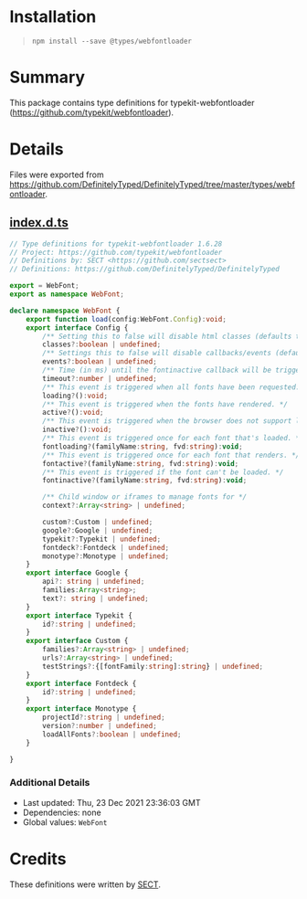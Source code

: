 # Installation
> `npm install --save @types/webfontloader`

# Summary
This package contains type definitions for typekit-webfontloader (https://github.com/typekit/webfontloader).

# Details
Files were exported from https://github.com/DefinitelyTyped/DefinitelyTyped/tree/master/types/webfontloader.
## [index.d.ts](https://github.com/DefinitelyTyped/DefinitelyTyped/tree/master/types/webfontloader/index.d.ts)
````ts
// Type definitions for typekit-webfontloader 1.6.28
// Project: https://github.com/typekit/webfontloader
// Definitions by: SECT <https://github.com/sectsect>
// Definitions: https://github.com/DefinitelyTyped/DefinitelyTyped

export = WebFont;
export as namespace WebFont;

declare namespace WebFont {
    export function load(config:WebFont.Config):void;
    export interface Config {
        /** Setting this to false will disable html classes (defaults to true) */
        classes?:boolean | undefined;
        /** Settings this to false will disable callbacks/events (defaults to true) */
        events?:boolean | undefined;
        /** Time (in ms) until the fontinactive callback will be triggered (defaults to 5000) */
        timeout?:number | undefined;
        /** This event is triggered when all fonts have been requested. */
        loading?():void;
        /** This event is triggered when the fonts have rendered. */
        active?():void;
        /** This event is triggered when the browser does not support linked fonts or if none of the fonts could be loaded. */
        inactive?():void;
        /** This event is triggered once for each font that's loaded. */
        fontloading?(familyName:string, fvd:string):void;
        /** This event is triggered once for each font that renders. */
        fontactive?(familyName:string, fvd:string):void;
        /** This event is triggered if the font can't be loaded. */
        fontinactive?(familyName:string, fvd:string):void;

        /** Child window or iframes to manage fonts for */
        context?:Array<string> | undefined;

        custom?:Custom | undefined;
        google?:Google | undefined;
        typekit?:Typekit | undefined;
        fontdeck?:Fontdeck | undefined;
        monotype?:Monotype | undefined;
    }
    export interface Google {
        api?: string | undefined;
        families:Array<string>;
        text?: string | undefined;
    }
    export interface Typekit {
        id?:string | undefined;
    }
    export interface Custom {
        families?:Array<string> | undefined;
        urls?:Array<string> | undefined;
        testStrings?:{[fontFamily:string]:string} | undefined;
    }
    export interface Fontdeck {
        id?:string | undefined;
    }
    export interface Monotype {
        projectId?:string | undefined;
        version?:number | undefined;
        loadAllFonts?:boolean | undefined;
    }

}

````

### Additional Details
 * Last updated: Thu, 23 Dec 2021 23:36:03 GMT
 * Dependencies: none
 * Global values: `WebFont`

# Credits
These definitions were written by [SECT](https://github.com/sectsect).
